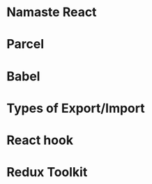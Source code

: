 # Namaste React

# Parcel

<!-- (Read Documentation) -->
<!--
        - Dev build
        - Local Server (localhost : 1234)
        - HMR - Hot Module Replacement (automatically refreshes our page)
        - File Watching Algorithm - written in C++
        - Caching - Faster builds (time changes i.e build in 'xyz' ms every time we save)
        - Image Optimization
        - Minification
        - Bundling
        - Compress
        - Consistent Hashing
        - Code Splitting
        - Differential bundling (to support old browser versions)
        - Diagnostic (gives wonderful error)
        - Error Handling
        - HTTPS/SSL (allows to run on http , https and more )
        - Tree Shaking ( removes unused codes from files )
        - Different dev and prod build  -->

# Babel

<!--
-Transpilation/Compilation of JSX code into React.createElement code before it reaches Javascript Engine -->

# Types of Export/Import

<!--
1. Default Export/Import
        -export default Component;
        -import Component from './path'

2. Named Export/Import
        -export const Component ;
        -import { Component } from './path'
 -->

# React hook

 <!-- It is a normal javascript utility function that contains state variables and gives some utility -->

# Redux Toolkit

 <!--
        - import @reduxjs/toolkit and react-redux
        - Build our store 
        - Connect store to our app 
        - create a slice (i.e Cart Slice) 
        - dispatch (action )
        - Selector (Read data)
   -->

